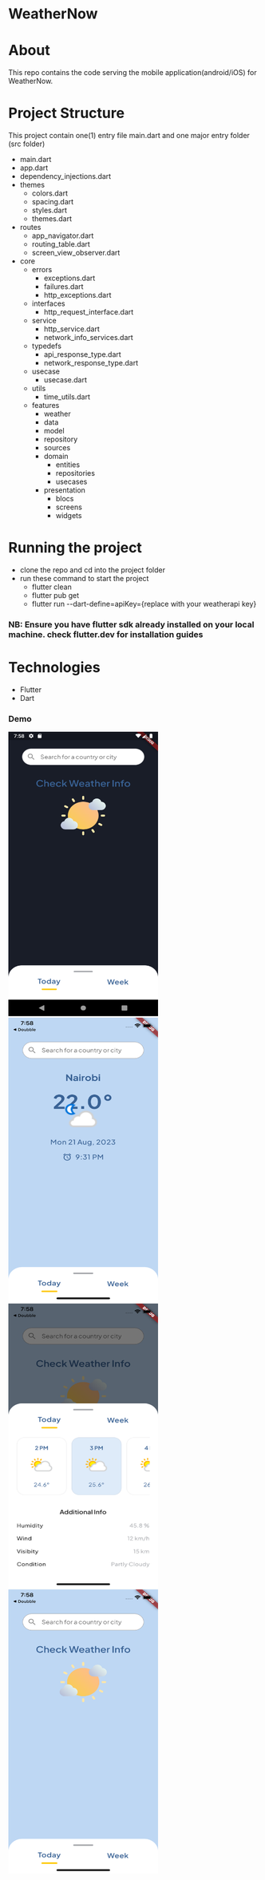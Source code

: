 # WeatherNow

# About
This repo contains the code serving the mobile application(android/iOS) for WeatherNow.

# Project Structure
This project contain one(1) entry file main.dart and one major entry folder (src folder)
- main.dart
- app.dart
- dependency_injections.dart
- themes
  - colors.dart
  - spacing.dart
  - styles.dart
  - themes.dart
- routes
  - app_navigator.dart
  - routing_table.dart
  - screen_view_observer.dart
- core
  - errors
    - exceptions.dart
    - failures.dart
    - http_exceptions.dart
  - interfaces
    - http_request_interface.dart
  - service
    - http_service.dart
    - network_info_services.dart
  - typedefs
    - api_response_type.dart
    - network_response_type.dart
  - usecase
    - usecase.dart
  - utils
    - time_utils.dart
  - features
    - weather
     - data
      - model
      - repository
      - sources
     - domain
       - entities
       - repositories
       - usecases
     - presentation
       - blocs
       - screens
       - widgets
    
  
# Running the project
- clone the repo and cd into the project folder
- run these command to start the project
  - flutter clean
  - flutter pub get
  - flutter run --dart-define=apiKey={replace with your weatherapi key}
### NB: Ensure you have flutter sdk already installed on your local machine. check flutter.dev for installation guides

# Technologies
- Flutter
- Dart

### Demo
<img src="https://github.com/softcoder404/weather_now/raw/main/assets/images/screen1.png" width="300" height="570">&nbsp;&nbsp;&nbsp;&nbsp;&nbsp;&nbsp;<img src="https://github.com/softcoder404/weather_now/raw/main/assets/images/screen2.png" width="300" height="570">&nbsp;&nbsp;&nbsp;&nbsp;&nbsp;&nbsp;<img src="https://github.com/softcoder404/weather_now/raw/main/assets/images/screen3.png" width="300" height="570">&nbsp;&nbsp;&nbsp;&nbsp;&nbsp;&nbsp;<img src="https://github.com/softcoder404/weather_now/raw/main/assets/images/screen4.png" width="300" height="570">

